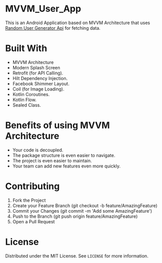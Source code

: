 # MVVM_User_App

This is an Android Application based on MVVM Architecture that uses [Random User Generator Api](https://randomuser.me/documentation) for fetching data.


# Built With
+ MVVM Architecture
+ Modern Splash Screen
+ Retrofit (for API Calling).
+ Hilt Dependency Injection.
+ Facebook Shimmer Layout.
+ Coil (for Image Loading).
+ Kotlin Coroutines.
+ Kotlin Flow.
+ Sealed Class.

# Benefits of using MVVM Architecture
+ Your code is decoupled.
+ The package structure is even easier to navigate.
+ The project is even easier to maintain.
+ Your team can add new features even more quickly.


# Contributing
1. Fork the Project
2. Create your Feature Branch (git checkout -b feature/AmazingFeature)
3. Commit your Changes (git commit -m 'Add some AmazingFeature')
4. Push to the Branch (git push origin feature/AmazingFeature)
5. Open a Pull Request


# License
Distributed under the MIT License. See `LICENSE` for more information.